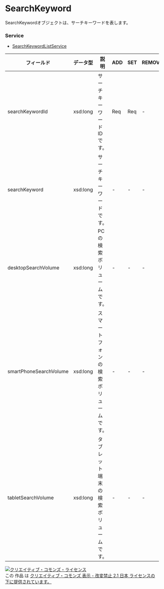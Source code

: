 # SearchKeyword
SearchKeywordオブジェクトは、サーチキーワードを表します。
### Service
+ [SearchKeywordListService](../services/SearchKeywordListService.md)

| フィールド | データ型 | 説明 | ADD | SET | REMOVE | 
|---|---|---|---|---|---|
| searchKeywordId| xsd:long| サーチキーワードIDです。| Req| Req| - |
| searchKeyword| xsd:long| サーチキーワードです。| -| -| - |
| desktopSearchVolume| xsd:long| PCの検索ボリュームです。| -| -| - |
| smartPhoneSearchVolume| xsd:long| スマートフォンの検索ボリュームです。| -| -| - |
| tabletSearchVolume| xsd:long| タブレット端末の検索ボリュームです。| -| -| - |
<a rel="license" href="http://creativecommons.org/licenses/by-nd/2.1/jp/"><img alt="クリエイティブ・コモンズ・ライセンス" style="border-width:0" src="https://i.creativecommons.org/l/by-nd/2.1/jp/88x31.png" /></a><br />この 作品 は <a rel="license" href="http://creativecommons.org/licenses/by-nd/2.1/jp/">クリエイティブ・コモンズ 表示 - 改変禁止 2.1 日本 ライセンスの下に提供されています。</a>
